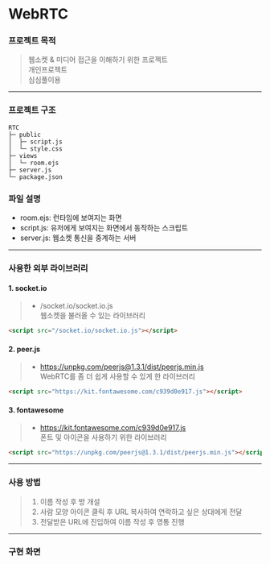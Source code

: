 # WebRTC

### 프로젝트 목적

> 웹소켓 & 미디어 접근을 이해하기 위한 프로젝트<br/>
> 개인프로젝트<br/>
> 심심풀이용

---

### 프로젝트 구조

```
RTC
├─ public
│  ├─ script.js
│  └─ style.css
├─ views
│  └─ room.ejs
├─ server.js
└─ package.json
```

### 파일 설명

- room.ejs: 런타임에 보여지는 화면
- script.js: 유저에게 보여지는 화면에서 동작하는 스크립트
- server.js: 웹소켓 통신을 중계하는 서버

---

### 사용한 외부 라이브러리

#### 1. socket.io

> - /socket.io/socket.io.js<br/>
>   웹소켓을 불러올 수 있는 라이브러리

```html
<script src="/socket.io/socket.io.js"></script>
```

#### 2. peer.js

> - https://unpkg.com/peerjs@1.3.1/dist/peerjs.min.js<br/>
>   WebRTC를 좀 더 쉽게 사용할 수 있게 한 라이브러리

```html
<script src="https://kit.fontawesome.com/c939d0e917.js"></script>
```

#### 3. fontawesome

> - https://kit.fontawesome.com/c939d0e917.js<br/>
>   폰트 및 아이콘을 사용하기 위한 라이브러리

```html
<script src="https://unpkg.com/peerjs@1.3.1/dist/peerjs.min.js"></script>
```

---

### 사용 방법

> 1. 이름 작성 후 방 개설
> 2. 사람 모양 아이콘 클릭 후 URL 복사하여 연락하고 싶은 상대에게 전달
> 3. 전달받은 URL에 진입하여 이름 작성 후 영통 진행

---

### 구현 화면
